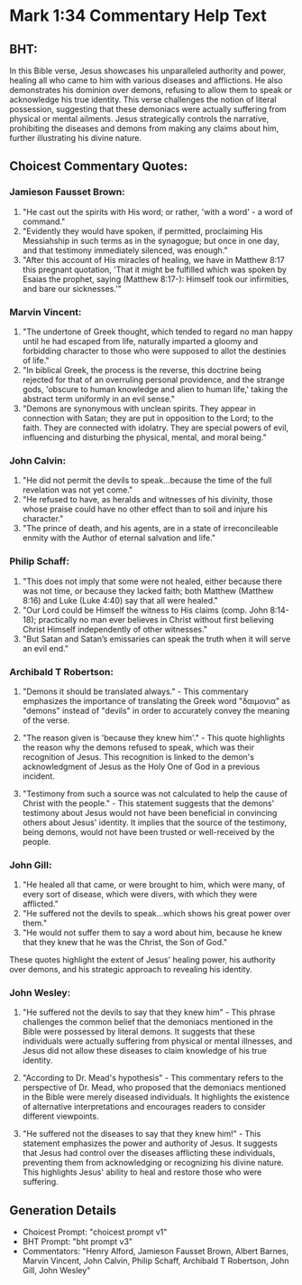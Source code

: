 # Mark 1:34 Commentary Help Text

## BHT:
In this Bible verse, Jesus showcases his unparalleled authority and power, healing all who came to him with various diseases and afflictions. He also demonstrates his dominion over demons, refusing to allow them to speak or acknowledge his true identity. This verse challenges the notion of literal possession, suggesting that these demoniacs were actually suffering from physical or mental ailments. Jesus strategically controls the narrative, prohibiting the diseases and demons from making any claims about him, further illustrating his divine nature.

## Choicest Commentary Quotes:
### Jamieson Fausset Brown:
1. "He cast out the spirits with His word; or rather, 'with a word' - a word of command."
2. "Evidently they would have spoken, if permitted, proclaiming His Messiahship in such terms as in the synagogue; but once in one day, and that testimony immediately silenced, was enough."
3. "After this account of His miracles of healing, we have in Matthew 8:17 this pregnant quotation, 'That it might be fulfilled which was spoken by Esaias the prophet, saying (Matthew 8:17-): Himself took our infirmities, and bare our sicknesses.'"

### Marvin Vincent:
1. "The undertone of Greek thought, which tended to regard no man happy until he had escaped from life, naturally imparted a gloomy and forbidding character to those who were supposed to allot the destinies of life." 
2. "In biblical Greek, the process is the reverse, this doctrine being rejected for that of an overruling personal providence, and the strange gods, 'obscure to human knowledge and alien to human life,' taking the abstract term uniformly in an evil sense."
3. "Demons are synonymous with unclean spirits. They appear in connection with Satan; they are put in opposition to the Lord; to the faith. They are connected with idolatry. They are special powers of evil, influencing and disturbing the physical, mental, and moral being."

### John Calvin:
1. "He did not permit the devils to speak...because the time of the full revelation was not yet come." 
2. "He refused to have, as heralds and witnesses of his divinity, those whose praise could have no other effect than to soil and injure his character." 
3. "The prince of death, and his agents, are in a state of irreconcileable enmity with the Author of eternal salvation and life."

### Philip Schaff:
1. "This does not imply that some were not healed, either because there was not time, or because they lacked faith; both Matthew (Matthew 8:16) and Luke (Luke 4:40) say that all were healed."
2. "Our Lord could be Himself the witness to His claims (comp. John 8:14-18); practically no man ever believes in Christ without first believing Christ Himself independently of other witnesses."
3. "But Satan and Satan’s emissaries can speak the truth when it will serve an evil end."

### Archibald T Robertson:
1. "Demons it should be translated always." - This commentary emphasizes the importance of translating the Greek word "δαιμονια" as "demons" instead of "devils" in order to accurately convey the meaning of the verse.

2. "The reason given is 'because they knew him'." - This quote highlights the reason why the demons refused to speak, which was their recognition of Jesus. This recognition is linked to the demon's acknowledgment of Jesus as the Holy One of God in a previous incident.

3. "Testimony from such a source was not calculated to help the cause of Christ with the people." - This statement suggests that the demons' testimony about Jesus would not have been beneficial in convincing others about Jesus' identity. It implies that the source of the testimony, being demons, would not have been trusted or well-received by the people.

### John Gill:
1. "He healed all that came, or were brought to him, which were many, of every sort of disease, which were divers, with which they were afflicted."
2. "He suffered not the devils to speak...which shows his great power over them."
3. "He would not suffer them to say a word about him, because he knew that they knew that he was the Christ, the Son of God."

These quotes highlight the extent of Jesus' healing power, his authority over demons, and his strategic approach to revealing his identity.

### John Wesley:
1. "He suffered not the devils to say that they knew him" - This phrase challenges the common belief that the demoniacs mentioned in the Bible were possessed by literal demons. It suggests that these individuals were actually suffering from physical or mental illnesses, and Jesus did not allow these diseases to claim knowledge of his true identity.

2. "According to Dr. Mead's hypothesis" - This commentary refers to the perspective of Dr. Mead, who proposed that the demoniacs mentioned in the Bible were merely diseased individuals. It highlights the existence of alternative interpretations and encourages readers to consider different viewpoints.

3. "He suffered not the diseases to say that they knew him!" - This statement emphasizes the power and authority of Jesus. It suggests that Jesus had control over the diseases afflicting these individuals, preventing them from acknowledging or recognizing his divine nature. This highlights Jesus' ability to heal and restore those who were suffering.


## Generation Details
- Choicest Prompt: "choicest prompt v1"
- BHT Prompt: "bht prompt v3"
- Commentators: "Henry Alford, Jamieson Fausset Brown, Albert Barnes, Marvin Vincent, John Calvin, Philip Schaff, Archibald T Robertson, John Gill, John Wesley"
